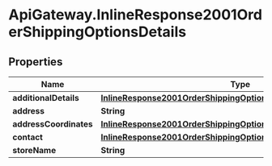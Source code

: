 # ApiGateway.InlineResponse2001OrderShippingOptionsDetails

## Properties

Name | Type | Description | Notes
------------ | ------------- | ------------- | -------------
**additionalDetails** | [**InlineResponse2001OrderShippingOptionsDetailsAdditionalDetails**](InlineResponse2001OrderShippingOptionsDetailsAdditionalDetails.md) |  | [optional] 
**address** | **String** |  | [optional] 
**addressCoordinates** | [**InlineResponse2001OrderShippingOptionsDetailsAddressCoordinates**](InlineResponse2001OrderShippingOptionsDetailsAddressCoordinates.md) |  | [optional] 
**contact** | [**InlineResponse2001OrderShippingOptionsDetailsContact**](InlineResponse2001OrderShippingOptionsDetailsContact.md) |  | [optional] 
**storeName** | **String** |  | [optional] 


